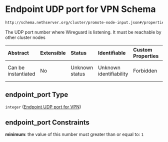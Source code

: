 # Endpoint UDP port for VPN Schema

```txt
http://schema.nethserver.org/cluster/promote-node-input.json#/properties/endpoint_port
```

The UDP port number where Wireguard is listening. It must be reachable by other cluster nodes

| Abstract            | Extensible | Status         | Identifiable            | Custom Properties | Additional Properties | Access Restrictions | Defined In                                                                          |
| :------------------ | :--------- | :------------- | :---------------------- | :---------------- | :-------------------- | :------------------ | :---------------------------------------------------------------------------------- |
| Can be instantiated | No         | Unknown status | Unknown identifiability | Forbidden         | Allowed               | none                | [promote-node-input.json\*](cluster/promote-node-input.json "open original schema") |

## endpoint\_port Type

`integer` ([Endpoint UDP port for VPN](promote-node-input-properties-endpoint-udp-port-for-vpn.md))

## endpoint\_port Constraints

**minimum**: the value of this number must greater than or equal to: `1`
